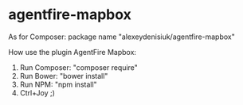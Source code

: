 # agentfire-mapbox

As for Composer:
package name "alexeydenisiuk/agentfire-mapbox"

How use the plugin AgentFire Mapbox:
1) Run Composer: "composer require"
2) Run Bower:    "bower install"
3) Run NPM:      "npm install"
4) Ctrl+Joy ;)